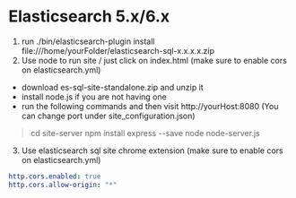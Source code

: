 # Elasticsearch 5.x/6.x
1. run
./bin/elasticsearch-plugin install file:///home/yourFolder/elasticsearch-sql-x.x.x.x.zip
2. Use node to run site / just click on index.html (make sure to enable cors on elasticsearch.yml)
- download es-sql-site-standalone.zip and unzip it
- install node.js if you are not having one
- run the following commands and then visit http://yourHost:8080 (You can change port under site_configuration.json)
> cd site-server
> npm install express --save
> node node-server.js
3. Use elasticsearch sql site chrome extension (make sure to enable cors on elasticsearch.yml)
```yml
http.cors.enabled: true 
http.cors.allow-origin: "*"
```
